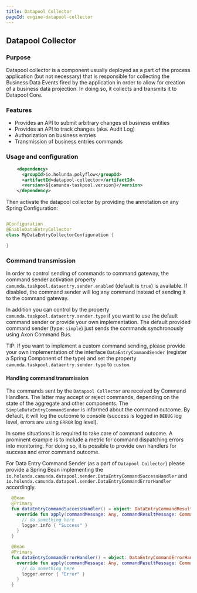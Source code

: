 ```yaml
---
title: Datapool Collector
pageId: engine-datapool-collector
---
```


## Datapool Collector


### Purpose
Datapool collector is a component usually deployed as a part of the process application (but not necessary) that
is responsible for collecting the Business Data Events fired by the application in order to allow for creation of
a business data projection. In doing so, it collects and transmits it to Datapool Core.

### Features
 * Provides an API to submit arbitrary changes of business entities
 * Provides an API to track changes (aka. Audit Log)
 * Authorization on business entries
 * Transmission of business entries commands

### Usage and configuration


```xml
    <dependency>
      <groupId>io.holunda.polyflow</groupId>
      <artifactId>datapool-collector</artifactId>
      <version>${camunda-taskpool.version}</version>
    </dependency>
```

Then activate the datapool collector by providing the annotation on any Spring Configuration:

```java

@Configuration
@EnableDataEntryCollector
class MyDataEntryCollectorConfiguration {

}

```

### Command transmission

In order to control sending of commands to command gateway, the command sender activation property
`camunda.taskpool.dataentry.sender.enabled` (default is `true`) is available. If disabled, the command sender
will log any command instead of sending it to the command gateway.

In addition you can control by the property `camunda.taskpool.dataentry.sender.type` if you want to use the default command sender or provide your own implementation.
The default provided command sender (type: `simple`) just sends the commands synchronously using Axon Command Bus.

TIP: If you want to implement a custom command sending, please provide your own implementation of the interface `DataEntryCommandSender`
(register a Spring Component of the type) and set the property `camunda.taskpool.dataentry.sender.type` to `custom`.

#### Handling command transmission

The commands sent by the `Datapool Collector` are received by Command Handlers. The latter may accept or reject commands, depending
on the state of the aggregate and other components. The `SimpleDataEntryCommandSender` is informed about the command outcome. By default, it will log the outcome
to console (success is logged in `DEBUG` log level, errors are using `ERROR` log level).

In some situations it is required to take care of command outcome. A prominent example is to include a metric for command dispatching errors into monitoring. For doing so,
it is possible to provide own handlers for success and error command outcome.

For Data Entry Command Sender (as a part of `Datapool Collector`) please provide a Spring Bean implementing the `io.holunda.camunda.datapool.sender.DataEntryCommandSuccessHandler`
 and `io.holunda.camunda.datapool.sender.DataEntryCommandErrorHandler` accordingly.


```kotlin
  @Bean
  @Primary
  fun dataEntryCommandSuccessHandler() = object: DataEntryCommandResultHandler {
    override fun apply(commandMessage: Any, commandResultMessage: CommandResultMessage<out Any?>) {
      // do something here
      logger.info { "Success" }
    }
  }

  @Bean
  @Primary
  fun dataEntryCommandErrorHandler() = object: DataEntryCommandErrorHandler {
    override fun apply(commandMessage: Any, commandResultMessage: CommandResultMessage<out Any?>) {
      // do something here
      logger.error { "Error" }
    }
  }
```
